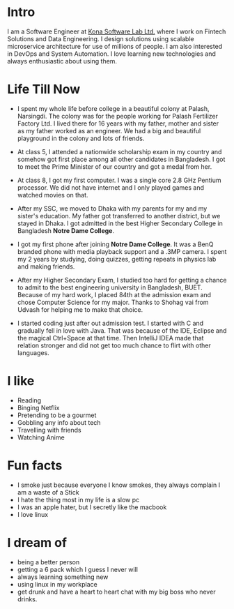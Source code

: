 # Intro

I am a Software Engineer at [Kona Software Lab Ltd.](https://konasl.com) where I work on Fintech Solutions and Data
Engineering. I design solutions using scalable microservice architecture for use of millions of people. I am also
interested in DevOps and System Automation. I love learning new technologies and always enthusiastic about using them.

# Life Till Now

- I spent my whole life before college in a beautiful colony at Palash, Narsingdi. The colony was for the people working
  for Palash Fertilizer Factory Ltd. I lived there for 16 years with my father, mother and sister as my father worked as
  an engineer. We had a big and beautiful playground in the colony and lots of friends.

- At class 5, I attended a nationwide scholarship exam in my country and somehow got first place among all other
  candidates in Bangladesh. I got to meet the Prime Minister of our country and got a medal from her.

- At class 8, I got my first computer. I was a single core 2.8 GHz Pentium processor. We did not have internet and I
  only played games and watched movies on that.

- After my SSC, we moved to Dhaka with my parents for my and my sister's education. My father got transferred to another
  district, but we stayed in Dhaka. I got admitted in the best Higher Secondary College in Bangladesh **Notre Dame
  College**.

- I got my first phone after joining **Notre Dame College**. It was a BenQ branded phone with media playback support and
  a .3MP camera. I spent my 2 years by studying, doing quizzes, getting repeats in physics lab and making friends.

- After my Higher Secondary Exam, I studied too hard for getting a chance to admit to the best engineering university in
  Bangladesh, BUET. Because of my hard work, I placed 84th at the admission exam and chose Computer Science for my
  major. Thanks to Shohag vai from Udvash for helping me to make that choice.

- I started coding just after out admission test. I started with C and gradually fell in love with Java. That was
  because of the IDE, Eclipse and the magical Ctrl+Space at that time. Then IntelliJ IDEA made that relation stronger
  and did not get too much chance to flirt with other languages.

# I like

- Reading
- Binging Netflix
- Pretending to be a gourmet
- Gobbling any info about tech
- Travelling with friends
- Watching Anime

# Fun facts

- I smoke just because everyone I know smokes, they always complain I am a waste of a Stick
- I hate the thing most in my life is a slow pc
- I was an apple hater, but I secretly like the macbook
- I love linux

# I dream of

- being a better person
- getting a 6 pack which I guess I never will
- always learning something new
- using linux in my workplace
- get drunk and have a heart to heart chat with my big boss who never drinks.

